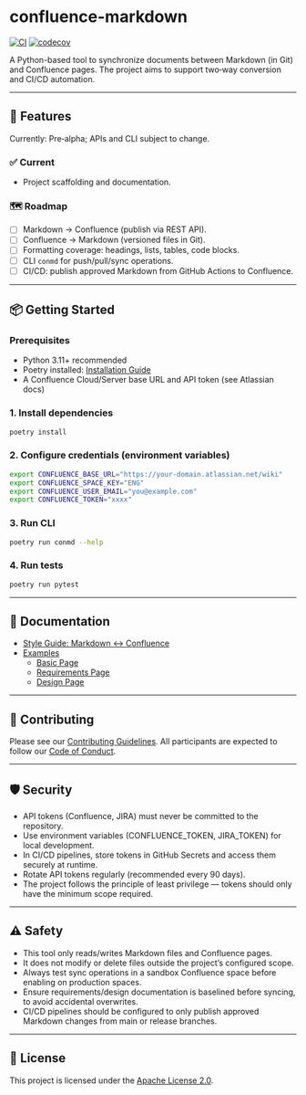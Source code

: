 # confluence-markdown

[![CI](https://github.com/frankbhome/confluence-markdown/actions/workflows/ci.yml/badge.svg)](https://github.com/frankbhome/confluence-markdown/actions/workflows/ci.yml)
[![codecov](https://codecov.io/gh/frankbhome/confluence-markdown/branch/main/graph/badge.svg)](https://codecov.io/gh/frankbhome/confluence-markdown)

A Python-based tool to synchronize documents between Markdown (in Git) and
Confluence pages. The project aims to support two‑way conversion and CI/CD
automation.

---

## 🚀 Features

Currently: Pre‑alpha; APIs and CLI subject to change.

### ✅ Current

- Project scaffolding and documentation.

### 🗺️ Roadmap

- [ ] Markdown → Confluence (publish via REST API).
- [ ] Confluence → Markdown (versioned files in Git).
- [ ] Formatting coverage: headings, lists, tables, code blocks.
- [ ] CLI `conmd` for push/pull/sync operations.
- [ ] CI/CD: publish approved Markdown from GitHub Actions to Confluence.

---

## 📦 Getting Started

### Prerequisites

- Python 3.11+ recommended
- Poetry installed: [Installation Guide](https://python-poetry.org/docs/#installation)
- A Confluence Cloud/Server base URL and API token (see Atlassian docs)

### 1. Install dependencies

```bash
poetry install
```

### 2. Configure credentials (environment variables)

```bash
export CONFLUENCE_BASE_URL="https://your-domain.atlassian.net/wiki"
export CONFLUENCE_SPACE_KEY="ENG"
export CONFLUENCE_USER_EMAIL="you@example.com"
export CONFLUENCE_TOKEN="xxxx"
```

### 3. Run CLI

```bash
poetry run conmd --help
```

### 4. Run tests

```bash
poetry run pytest
```

---

## 📝 Documentation

- [Style Guide: Markdown ↔ Confluence](docs/style-guide.md)
- [Examples](docs/examples/)
  - [Basic Page](docs/examples/basic-page.md)
  - [Requirements Page](docs/examples/requirements-page.md)
  - [Design Page](docs/examples/design-page.md)

---

## 🤝 Contributing

Please see our [Contributing Guidelines](CONTRIBUTING.md).
All participants are expected to follow our [Code of Conduct](CODE_OF_CONDUCT.md).

---

## 🛡️ Security

- API tokens (Confluence, JIRA) must never be committed to the repository.
- Use environment variables (CONFLUENCE_TOKEN, JIRA_TOKEN) for local development.
- In CI/CD pipelines, store tokens in GitHub Secrets and access them
  securely at runtime.
- Rotate API tokens regularly (recommended every 90 days).
- The project follows the principle of least privilege — tokens should only
  have the minimum scope required.

---

## ⚠️ Safety

- This tool only reads/writes Markdown files and Confluence pages.
- It does not modify or delete files outside the project’s configured scope.
- Always test sync operations in a sandbox Confluence space
  before enabling on production spaces.
- Ensure requirements/design documentation is baselined before syncing, to avoid
  accidental overwrites.
- CI/CD pipelines should be configured to only publish approved Markdown
  changes from main or release branches.

---

## 📜 License

This project is licensed under the [Apache License 2.0](LICENSE).

